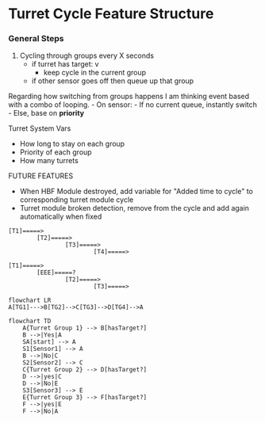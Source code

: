 # Turret Cycle Feature Structure


### General Steps
1. Cycling through groups every X seconds
    - if turret has target: v
      - keep cycle in the current group
    - if other sensor goes off then queue up that group



Regarding how switching from groups happens I am thinking event based with a combo of looping.
    - On sensor:
      - If no current queue, instantly switch
      - Else, base on **priority**


Turret System Vars
  - How long to stay on each group
  - Priority of each group
  - How many turrets


FUTURE FEATURES
  - When HBF Module destroyed, add variable for "Added time to cycle" to corresponding turret module cycle
  - Turret module broken detection, remove from the cycle and add again automatically when fixed

```
[T1]=====>
        [T2]=====>
                [T3]=====>
                        [T4]=====>

[T1]=====>
        [EEE]=====?
                [T2]=====>
                        [T3]=====>

```

```mermaid
flowchart LR
A[TG1]--->B[TG2]-->C[TG3]-->D[TG4]-->A

```

```mermaid
flowchart TD
    A{Turret Group 1} --> B[hasTarget?]
    B -->|Yes|A
    SA[start] --> A
    S1[Sensor1] --> A
    B -->|No|C
    S2[Sensor2] --> C
    C{Turret Group 2} --> D[hasTarget?]
    D -->|yes|C
    D -->|No|E
    S3[Sensor3] --> E
    E{Turret Group 3} --> F[hasTarget?]
    F -->|yes|E
    F -->|No|A
```